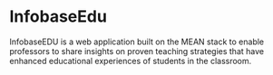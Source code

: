 # InfobaseEdu
InfobaseEDU is a web application built on the MEAN stack to enable professors to share insights on proven teaching strategies that have enhanced educational experiences of students in the classroom.
